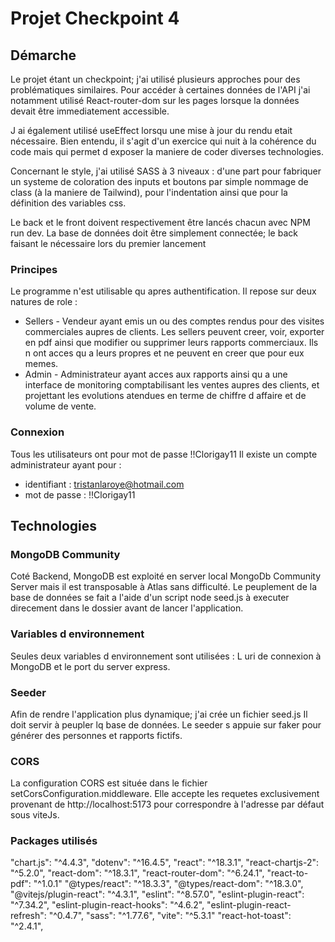 # Projet Checkpoint 4

## Démarche

Le projet étant un checkpoint; j'ai utilisé plusieurs approches pour des problématiques
similaires. Pour accéder à certaines données de l'API j'ai notamment utilisé
React-router-dom sur les pages lorsque la données devait être immediatement accessible.

J ai également utilisé useEffect lorsqu une mise à jour du rendu etait
nécessaire. Bien entendu, il s'agit d'un exercice qui nuit à la cohérence du code mais qui
permet d exposer la maniere de coder diverses technologies.

Concernant le style, j'ai utilisé SASS à 3 niveaux : d'une part pour fabriquer un systeme de coloration
des inputs et boutons par simple nommage de class (à la maniere de Tailwind), pour
l'indentation ainsi que pour la définition des variables css.

Le back et le front doivent respectivement être lancés chacun avec NPM run dev.
La base de données doit être simplement connectée; le back faisant le nécessaire lors du premier lancement

### Principes

Le programme n'est utilisable qu apres authentification.
Il repose sur deux natures de role :

- Sellers - Vendeur ayant emis un ou des comptes rendus pour des visites commerciales aupres de clients.
  Les sellers peuvent creer, voir, exporter en pdf ainsi que modifier ou supprimer leurs rapports commerciaux.
  Ils n ont acces qu a leurs propres et ne peuvent en creer que pour eux memes.
- Admin - Administrateur ayant acces aux rapports ainsi qu a une interface de monitoring comptabilisant les ventes aupres des clients, et projettant les evolutions atendues en terme de chiffre d affaire et de volume de vente.

### Connexion

Tous les utilisateurs ont pour mot de passe !!Clorigay11
Il existe un compte administrateur ayant pour :

- identifiant : tristanlaroye@hotmail.com
- mot de passe : !!Clorigay11

## Technologies

### MongoDB Community

Coté Backend, MongoDB est exploité en server local MongoDb Community Server mais il est transposable à Atlas sans difficulté.
Le peuplement de la base de données se fait a l'aide d'un script node seed.js à
executer direcement dans le dossier avant de lancer l'application.

### Variables d environnement

Seules deux variables d environnement sont utilisées :
L uri de connexion à MongoDB et le port du server express.

### Seeder

Afin de rendre l'application plus dynamique; j'ai crée un fichier seed.js
Il doit servir à peupler lq base de données.
Le seeder s appuie sur faker pour générer des personnes et rapports fictifs.

### CORS

La configuration CORS est située dans le fichier setCorsConfiguration.middleware.
Elle accepte les requetes exclusivement provenant de http://localhost:5173 pour correspondre à l'adresse par défaut sous viteJs.

### Packages utilisés

"chart.js": "^4.4.3",
"dotenv": "^16.4.5",
"react": "^18.3.1",
"react-chartjs-2": "^5.2.0",
"react-dom": "^18.3.1",
"react-router-dom": "^6.24.1",
"react-to-pdf": "^1.0.1"
"@types/react": "^18.3.3",
"@types/react-dom": "^18.3.0",
"@vitejs/plugin-react": "^4.3.1",
"eslint": "^8.57.0",
"eslint-plugin-react": "^7.34.2",
"eslint-plugin-react-hooks": "^4.6.2",
"eslint-plugin-react-refresh": "^0.4.7",
"sass": "^1.77.6",
"vite": "^5.3.1"
"react-hot-toast": "^2.4.1",
